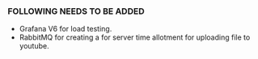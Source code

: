 ### FOLLOWING NEEDS TO BE ADDED
- Grafana V6 for load testing.
- RabbitMQ for creating a for server time allotment for uploading file to youtube.

